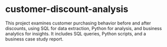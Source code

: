 # customer-discount-analysis
This project examines customer purchasing behavior before and after discounts, using SQL for data extraction, Python for analysis, and business analytics for insights. It includes SQL queries, Python scripts, and a business case study report.
